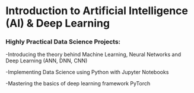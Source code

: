 # Introduction to Artificial Intelligence (AI) & Deep Learning

### Highly Practical Data Science Projects:

-Introducing the theory behind Machine Learning, Neural Networks and Deep Learning (ANN, DNN, CNN) 

-Implementing Data Science using Python with Jupyter Notebooks

-Mastering the basics of deep learning framework PyTorch 
